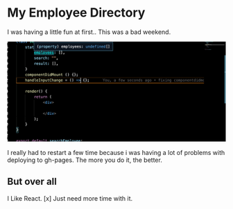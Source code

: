 # My Employee Directory

I was having a little fun at first.. This was a bad weekend. 

![Pic](./img1.png)

I really had to restart a few time because i was having a lot of problems with deploying to gh-pages. The more you do it, the better.

## But over all

I Like React.
    [x] Just need more time with it. 
